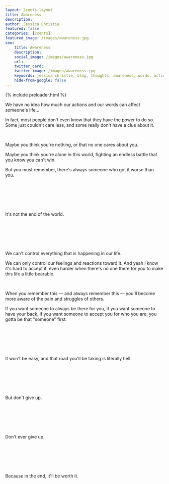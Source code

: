 ```yaml
---
layout: 2cents-layout
title: Awareness
description: 
author: Jessica Christie
featured: false
categories: [2cents]
featured_image: /images/awareness.jpg
seo: 
    title: Awareness
    description: 
    social_image: /images/awareness.jpg
    url:
    twitter_card:
    twitter_image: /images/awareness.jpg
    keywords: jessica christie, blog, thoughts, awareness, words, actions, affect, someone
    hide-from-google: false
---
```


{% include preloader.html %}

We have no idea how much our actions and our words can affect someone's life...

In fact, most people don't even know that they have the power to do so. Some just couldn't care less, and some really don't have a clue about it.

&nbsp;

Maybe you think you're nothing, or that no one cares about you.

Maybe you think you're alone in this world, fighting an endless battle that you know you can't win.

But you must remember, there's always someone who got it worse than you.

&nbsp;

&nbsp;

&nbsp;

It's not the end of the world.

&nbsp;

&nbsp;

&nbsp;

We can't control everything that is happening in our life.

We can only control our feelings and reactions toward it. And yeah I know it's hard to accept it, even harder when there's no one there for you to make this life a little bearable.

&nbsp;

When you remember this ― and always remember this ― you'll become more aware of the pain and struggles of others.

If you want someone to always be there for you, if you want someone to have your back, if you want someone to accept you for who you are, you gotta be that "someone" first.

&nbsp;

&nbsp;

&nbsp;

It won't be easy, and that road you'll be taking is literally hell.

&nbsp;

&nbsp;

&nbsp;

But don't give up.

&nbsp;

&nbsp;

&nbsp;

Don't ever give up.

&nbsp;

&nbsp;

&nbsp;

Because in the end, it'll be worth it.

&nbsp;

&nbsp;

&nbsp;
